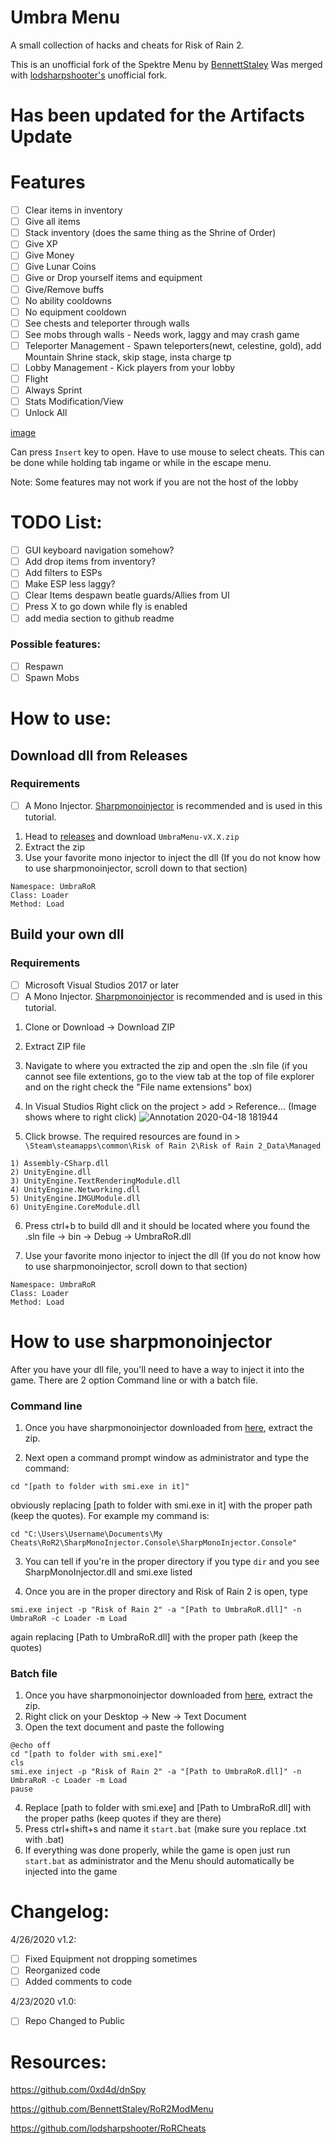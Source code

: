 # Umbra Menu
A small collection of hacks and cheats for Risk of Rain 2.

This is an unofficial fork of the Spektre Menu by [BennettStaley](https://github.com/BennettStaley/)
Was merged with [lodsharpshooter's](https://github.com/lodsharpshooter) unofficial fork.

# Has been updated for the Artifacts Update
# Features

- [ ] Clear items in inventory
- [ ] Give all items
- [ ] Stack inventory (does the same thing as the Shrine of Order)
- [ ] Give XP
- [ ] Give Money
- [ ] Give Lunar Coins
- [ ] Give or Drop yourself items and equipment
- [ ] Give/Remove buffs
- [ ] No ability cooldowns
- [ ] No equipment cooldown
- [ ] See chests and teleporter through walls
- [ ] See mobs through walls - Needs work, laggy and may crash game
- [ ] Teleporter Management - Spawn teleporters(newt, celestine, gold), add Mountain Shrine stack, skip stage, insta charge tp
- [ ] Lobby Management - Kick players from your lobby
- [ ] Flight
- [ ] Always Sprint
- [ ] Stats Modification/View
- [ ] Unlock All

[image](https://user-images.githubusercontent.com/12210881/85503584-03c3e080-b5b8-11ea-8c56-539bff7ece66.png)

Can press `Insert` key to open.
Have to use mouse to select cheats. This can be done while holding tab ingame or while in the escape menu.

Note: Some features may not work if you are not the host of the lobby

# TODO List:
- [ ] GUI keyboard navigation somehow?
- [ ] Add drop items from inventory?
- [ ] Add filters to ESPs
- [ ] Make ESP less laggy?
- [ ] Clear Items despawn beatle guards/Allies from UI
- [ ] Press X to go down while fly is enabled
- [ ] add media section to github readme

### Possible features:
- [ ] Respawn
- [ ] Spawn Mobs

# How to use:
## Download dll from Releases
### Requirements
- [ ] A Mono Injector. [Sharpmonoinjector](https://github.com/warbler/SharpMonoInjector) is recommended and is used in this tutorial.

1. Head to [releases](https://github.com/Acher0ns/Umbra-Mod-Menu/releases) and download `UmbraMenu-vX.X.zip`
2. Extract the zip
3. Use your favorite mono injector to inject the dll (If you do not know how to use sharpmonoinjector, scroll down to that section)
```
Namespace: UmbraRoR
Class: Loader
Method: Load
```

## Build your own dll
### Requirements
- [ ] Microsoft Visual Studios 2017 or later
- [ ] A Mono Injector. [Sharpmonoinjector](https://github.com/warbler/SharpMonoInjector) is recommended and is used in this tutorial.

1. Clone or Download -> Download ZIP 
2. Extract ZIP file
3. Navigate to where you extracted the zip and open the .sln file (if you cannot see file extentions, go to the view tab at the top of file explorer and on the right check the "File name extensions" box)
4. In  Visual Studios Right click on the project > add > Reference... (Image shows where to right click)
![Annotation 2020-04-18 181944](https://user-images.githubusercontent.com/12210881/79672593-8471f500-81a1-11ea-9863-b60943be5108.png)
 

5. Click browse. The required resources are found in > `\Steam\steamapps\common\Risk of Rain 2\Risk of Rain 2_Data\Managed`
```
1) Assembly-CSharp.dll
2) UnityEngine.dll
3) UnityEngine.TextRenderingModule.dll
4) UnityEngine.Networking.dll
5) UnityEngine.IMGUModule.dll
6) UnityEngine.CoreModule.dll
```
6. Press ctrl+b to build dll and it should be located where you found the .sln file -> bin -> Debug -> UmbraRoR.dll

7. Use your favorite mono injector to inject the dll (If you do not know how to use sharpmonoinjector, scroll down to that section)
```
Namespace: UmbraRoR
Class: Loader
Method: Load
```
# How to use sharpmonoinjector
After you have your dll file, you'll need to have a way to inject it into the game. There are 2 option Command line or with a batch file.
### Command line
1. Once you have sharpmonoinjector downloaded from [here](https://github.com/warbler/SharpMonoInjector/releases/download/v2.2/SharpMonoInjector.Console.zip), extract the zip.

2. Next open a command prompt window as administrator and type the command:

`cd "[path to folder with smi.exe in it]"` 

obviously replacing [path to folder with smi.exe in it] with the proper path (keep the quotes). For example my command is:

`cd "C:\Users\Username\Documents\My Cheats\RoR2\SharpMonoInjector.Console\SharpMonoInjector.Console"`

3. You can tell if you're in the proper directory if you type `dir` and you see SharpMonoInjector.dll and smi.exe listed

4. Once you are in the proper directory and Risk of Rain 2 is open, type 

`smi.exe inject -p "Risk of Rain 2" -a "[Path to UmbraRoR.dll]" -n UmbraRoR -c Loader -m Load` 

again replacing [Path to UmbraRoR.dll] with the proper path (keep the quotes)

### Batch file
1. Once you have sharpmonoinjector downloaded from [here](https://github.com/warbler/SharpMonoInjector/releases/download/v2.2/SharpMonoInjector.Console.zip), extract the zip.
2. Right click on your Desktop -> New -> Text Document
3. Open the text document and paste the following
```
@echo off
cd "[path to folder with smi.exe]"
cls
smi.exe inject -p "Risk of Rain 2" -a "[Path to UmbraRoR.dll]" -n UmbraRoR -c Loader -m Load
pause
```
4. Replace [path to folder with smi.exe] and [Path to UmbraRoR.dll] with the proper paths (keep quotes if they are there)
5. Press ctrl+shift+s and name it `start.bat` (make sure you replace .txt with .bat)
6. If everything was done properly, while the game is open just run `start.bat` as administrator and the Menu should automatically be injected into the game

# Changelog:
4/26/2020 v1.2:
 - [ ] Fixed Equipment not dropping sometimes
 - [ ] Reorganized code
 - [ ] Added comments to code

4/23/2020 v1.0:
 - [ ] Repo Changed to Public
# Resources:
https://github.com/0xd4d/dnSpy

https://github.com/BennettStaley/RoR2ModMenu

https://github.com/lodsharpshooter/RoRCheats
